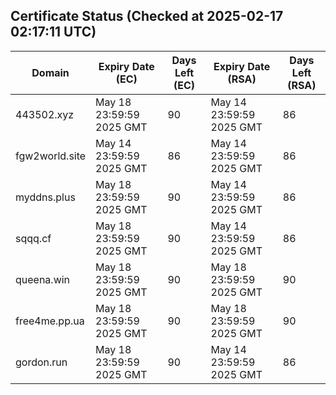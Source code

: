 ## Certificate Status (Checked at 2025-02-17 02:17:11 UTC)
| Domain | Expiry Date (EC) | Days Left (EC) | Expiry Date (RSA) | Days Left (RSA) |
|--------|-------------------|----------------|--------------------|--------------------|
| 443502.xyz | May 18 23:59:59 2025 GMT | 90 | May 14 23:59:59 2025 GMT | 86 |
| fgw2world.site | May 14 23:59:59 2025 GMT | 86 | May 14 23:59:59 2025 GMT | 86 |
| myddns.plus | May 18 23:59:59 2025 GMT | 90 | May 14 23:59:59 2025 GMT | 86 |
| sqqq.cf | May 18 23:59:59 2025 GMT | 90 | May 14 23:59:59 2025 GMT | 86 |
| queena.win | May 18 23:59:59 2025 GMT | 90 | May 18 23:59:59 2025 GMT | 90 |
| free4me.pp.ua | May 18 23:59:59 2025 GMT | 90 | May 18 23:59:59 2025 GMT | 90 |
| gordon.run | May 18 23:59:59 2025 GMT | 90 | May 14 23:59:59 2025 GMT | 86 |

